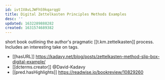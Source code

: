 ```yaml
---
id: ivt1VAvLJWFhS9kqarqgU
title: Digital Zettelkasten Principles Methods Examples
desc: ''
updated: 1632289888282
created: 1631574689382
---
```

short book outlining the author's pragmatic [[t.km.zettelkasten]] process. Includes an interesting take on tags.

- [[hasURL]] https://kadavy.net/blog/posts/zettelkasten-method-slip-box-digital-example/
- [[dcterms.creator]] @David-Kadavy
- [[pred.hasHighlights]] https://readwise.io/bookreview/10829260
